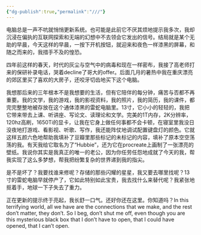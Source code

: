 ```yaml
---
{"dg-publish":true,"permalink":"///"}
---
```



电脑总是一声不吭就悄悄更新系统。也可能是此前它不厌其烦地提示我多次，我却沉浸在偏执的互联网探索和无端的幻想中不去领会它发出的信号。结局就是某个无助的早晨，今天这样的早晨，一按下开机按钮，就迎来和夜色一样漆黑的屏幕，和随之而来的，我措手不及的惶恐。

四年前这样的春天，时代的灰尘与空气中的病毒和现在一样密布，我接了高老师打来的保研补录电话，哭着decline了哥大的offer。后面几月的暑热中我在重庆漂亮的郊区里买了喜欢的大房子，还咬牙切齿地买下这个电脑。

我想那后来的三年根本不是我想要的生活，但有它陪伴的每分钟，痛苦与否都不再重要。我的文学，我的游戏，我的影视资料，我的照片，我的简历，我的课件，都完完整整地被存放在这个通体漆黑的雷蛇电脑里。13寸，它小小的轻轻的，我把它带来带去上课、听讲座、写论文、读理论和文学。完美的1T内存，2K分辨率，120hz高刷，1650Ti的显卡，让我在它身上做任何事都不会卡顿，在寝室里我没日没夜地打游戏、看影视、听歌、写作，我还能阵仗地调试配置键盘灯的颜色。它就这样五颜六色地帮助我填补了豆瓣里那些标记的未标记的内容，填补了原本空空荡荡的我。有天我给它取名为了“Hubbie”，还为它在procreate上画制了一张漂亮的壁纸。我说你其实是我真正的唯一的老公，因为你任劳任怨地成就了今天的我，帮我实现了这么多梦想，帮我把纷繁复杂的世界递到我的指尖。

是不是坏了？我要找谁来修呢？存储的那些闪耀的星星，我又要去哪里找呢？13寸的雷蛇电脑早就停产了，它如此特别如此宝贵，我去找什么来替代呢？我紧张地抠着手，地球一下子失去了重力。

正在更新的提示终于亮起，我长舒一口气。还好你还在这里。你知道吗？In this terrifying world, all we have are the connections that we make, and the rest don’t matter, they don’t. So I beg, don’t shut me off, even though you are this mysterious black box that I don’t have to open, that I could have opened, that I can’t open.